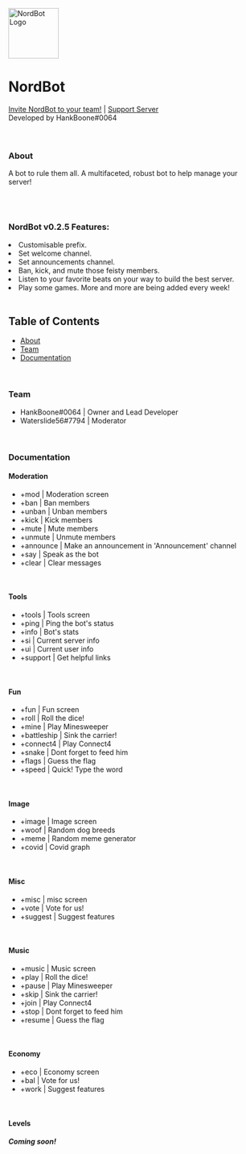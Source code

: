 <img src="https://cdn.discordapp.com/attachments/793945559647649802/795132655170486283/Nord1.png" width="100px" alt="NordBot Logo"><h1>NordBot</h1>

<a href='https://discord.com/oauth2/authorize?client_id=794099208411283457&scope=bot&permissions=1946152543'>Invite NordBot to your team!</a> | 
<a href='https://discord.gg/mmbGNPUtAk'>Support Server</a>
<br>Developed by HankBoone#0064
<br></br>
<br>
<h3>About</h3>
<p>A bot to rule them all. A multifaceted, robust bot to help manage your server!</p>
<br>

<br>
<h3>NordBot v0.2.5 Features:</h3>
<li>Customisable prefix.</li>
<li>Set welcome channel.</li>
<li>Set announcements channel.</li>
<li>Ban, kick, and mute those feisty members.</li>
<li>Listen to your favorite beats on your way to build the best server.</li>
<li>Play some games. More and more are being added every week!</li>

<br>
<h2>Table of Contents</h2>
<ul>
  <li><a href="https://github.com/HankBoone/nordbot.xyz#About">About</a></li>
  <li><a href="https://github.com/HankBoone/nordbot.xyz#Team">Team</a></li>
  <li><a href="https://github.com/HankBoone/nordbot.xyz#Documentation">Documentation</a></li>
</ul>


<br>
<h3>Team</h3>
<ul>
  <li>HankBoone#0064  |  Owner and Lead Developer</li>
  <li>Waterslide56#7794  |  Moderator</li>
  </ul>

<br>
<h3>Documentation</h3>
<h4>Moderation</h4>
<ul>
  <li>+mod  |  Moderation screen</li>
  <li>+ban  |  Ban members</li>
  <li>+unban  |  Unban members</li>
  <li>+kick  |  Kick members</li>
  <li>+mute  |  Mute members</li>
  <li>+unmute  | Unmute members</li>
  <li>+announce  |  Make an announcement in 'Announcement' channel</li>
  <li>+say  |  Speak as the bot</li>
  <li>+clear  |  Clear messages</li>
  </ul>
  
<br>
<h4>Tools</h4>
<ul>
  <li>+tools  |  Tools screen</li>
  <li>+ping  |  Ping the bot's status</li>
  <li>+info  |  Bot's stats</li>
  <li>+si  |  Current server info</li>
  <li>+ui  |  Current user info</li>
  <li>+support  |  Get helpful links</li>
  </ul>
  
<br>
<h4>Fun</h4>
<ul>
  <li>+fun  |  Fun screen</li>
  <li>+roll  |  Roll the dice!</li>
  <li>+mine  |  Play Minesweeper</li>
  <li>+battleship  |  Sink the carrier!</li>
  <li>+connect4  |  Play Connect4</li>
  <li>+snake  |  Dont forget to feed him</li>
  <li>+flags  |  Guess the flag</li>
  <li>+speed  |  Quick! Type the word</li>
  </ul>
  
<br>
<h4>Image</h4>
<ul>
  <li>+image  |  Image screen</li>
  <li>+woof  |  Random dog breeds</li>
  <li>+meme  |  Random meme generator</li>
  <li>+covid  <days>  |  Covid graph</li>
  </ul>
  
<br>
<h4>Misc</h4>
<ul>
  <li>+misc  |  misc screen</li>
  <li>+vote  |  Vote for us!</li>
  <li>+suggest  |  Suggest features</li>
  </ul>

<br>
<h4>Music</h4>
<ul>
  <li>+music  |  Music screen</li>
  <li>+play  |  Roll the dice!</li>
  <li>+pause  |  Play Minesweeper</li>
  <li>+skip  |  Sink the carrier!</li>
  <li>+join  |  Play Connect4</li>
  <li>+stop  |  Dont forget to feed him</li>
  <li>+resume  |  Guess the flag</li>
  </ul>
  
<br>
<h4>Economy</h4>
<ul>
  <li>+eco  |  Economy screen</li>
  <li>+bal  |  Vote for us!</li>
  <li>+work  |  Suggest features</li>
  </ul>
  
<br>
<h4>Levels</h4>
<h5>Coming soon!</h5>
